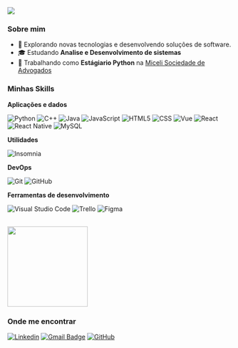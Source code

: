 ![](https://komarev.com/ghpvc/?username=miguel-dfk666&color=006bed)

<h3>Sobre mim</h3>

- 🤔 Explorando novas tecnologias e desenvolvendo soluções de software.
- 🎓 Estudando **Analise e Desenvolvimento de sistemas**
- 💼 Trabalhando como **Estágiario Python** na <a href="https://www.miceli.adv.br/">Miceli Sociedade de Advogados</a>

<h3>Minhas Skills</h3>

**Aplicações e dados**

![Python](https://img.shields.io/badge/-Python-333333?style=flat&logo=python)
![C++](https://img.shields.io/badge/-C++-333333?style=flat&logo=C%2B%2B&logoColor=00599C)
![Java](https://img.shields.io/badge/-Java-333333?style=flat&logo=Java&logoColor=007396)
![JavaScript](https://img.shields.io/badge/-JavaScript-333333?style=flat&logo=javascript)
![HTML5](https://img.shields.io/badge/-HTML5-333333?style=flat&logo=HTML5)
![CSS](https://img.shields.io/badge/-CSS-333333?style=flat&logo=CSS3&logoColor=1572B6)
![Vue]([https://img.shields.io/badge/-Vue-333333?style=flat&logo=Vue](https://img.shields.io/badge/Vue.js-35495E?style=for-the-badge&logo=vuedotjs&logoColor=4FC08D))
![React](https://img.shields.io/badge/-React-333333?style=flat&logo=react)
![React Native](https://img.shields.io/badge/-React%20Native-333333?style=flat&logo=react)
![MySQL](https://img.shields.io/badge/-MySQL-333333?style=flat&logo=mysql)

**Utilidades**

![Insomnia](https://img.shields.io/badge/-Insomnia-333333?style=flat&logo=insomnia)

**DevOps**

![Git](https://img.shields.io/badge/-Git-333333?style=flat&logo=git)
![GitHub](https://img.shields.io/badge/-GitHub-333333?style=flat&logo=github)

**Ferramentas de desenvolvimento**

![Visual Studio Code](https://img.shields.io/badge/-Visual%20Studio%20Code-333333?style=flat&logo=visual-studio-code&logoColor=007ACC)
![Trello](https://img.shields.io/badge/-Trello-333333?style=flat&logo=trello&logoColor=007ACC)
![Figma](https://img.shields.io/badge/-Figma-333333?style=flat&logo=figma&logoColor=007ACC)

<br/>

<a href="https://github.com/miguel-dfk666" title="Perfil do Miguel">
  <img height="180em" src="https://github-readme-stats.vercel.app/api?username=miguel-dfk666&theme=dracula&show_icons=true" />
</a>

<h3>Onde me encontrar</h3>

[![Linkedin](https://img.shields.io/badge/-MiguelOzana-blue?style=flat-square&logo=Linkedin&logoColor=white&link=https://www.linkedin.com/in/miguel-ozana-951855231?utm_source=share&utm_campaign=share_via&utm_content=profile&utm_medium=android_app)](https://www.linkedin.com/in/miguel-ozana-951855231?utm_source=share&utm_campaign=share_via&utm_content=profile&utm_medium=android_app)
[![Gmail Badge](https://img.shields.io/badge/-miguelozana@gmail.com-006bed?style=flat-square&logo=Gmail&logoColor=white&link=mailto:miguelozana@gmail.com)](mailto:miguelozana@gmail.com)
[![GitHub](https://img.shields.io/github/followers/miguel-dfk666?label=follow&style=social)](https://github.com/miguel-dfk666)
